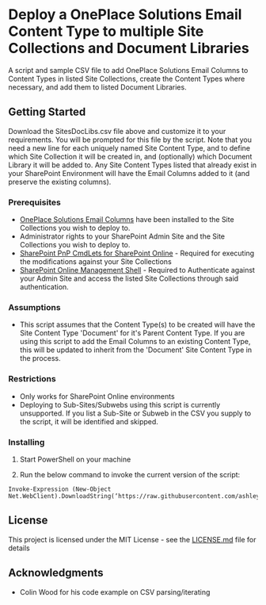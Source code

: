 # Deploy a OnePlace Solutions Email Content Type to multiple Site Collections and Document Libraries

A script and sample CSV file to add OnePlace Solutions Email Columns to Content Types in listed Site Collections, create the Content Types where necessary, and add them to listed Document Libraries.

## Getting Started

Download the SitesDocLibs.csv file above and customize it to your requirements. You will be prompted for this file by the script.
Note that you need a new line for each uniquely named Site Content Type, and to define which Site Collection it will be created in, and (optionally) which Document Library it will be added to.
Any Site Content Types listed that already exist in your SharePoint Environment will have the Email Columns added to it (and preserve the existing columns).

### Prerequisites

* [OnePlace Solutions Email Columns](https://github.com/OnePlaceSolutions/EmailColumnsPnP) have been installed to the Site Collections you wish to deploy to.
* Administrator rights to your SharePoint Admin Site and the Site Collections you wish to deploy to.
* [SharePoint PnP CmdLets for SharePoint Online](https://docs.microsoft.com/en-us/powershell/sharepoint/sharepoint-pnp/sharepoint-pnp-cmdlets?view=sharepoint-ps) - Required for executing the modifications against your Site Collections
* [SharePoint Online Management Shell](https://docs.microsoft.com/en-us/powershell/sharepoint/sharepoint-online/connect-sharepoint-online?view=sharepoint-ps) - Required to Authenticate against your Admin Site and access the listed Site Collections through said authentication.

### Assumptions

* This script assumes that the Content Type(s) to be created will have the Site Content Type 'Document' for it's Parent Content Type. If you are using this script to add the Email Columns to an existing Content Type, this will be updated to inherit from the 'Document' Site Content Type in the process. 

### Restrictions

* Only works for SharePoint Online environments
* Deploying to Sub-Sites/Subwebs using this script is currently unsupported. If you list a Sub-Site or Subweb in the CSV you supply to the script, it will be identified and skipped.

### Installing

1. Start PowerShell on your machine

2. Run the below command to invoke the current version of the script:

```
Invoke-Expression (New-Object Net.WebClient).DownloadString(‘https://raw.githubusercontent.com/ashleygagregory/OPS_Scripts/master/Content%20Type%20Deployment/Multiple%20Sites%20Multiple%20Libraries/DeployECTToSitesDoclibs.ps1’)
```

## License

This project is licensed under the MIT License - see the [LICENSE.md](LICENSE.md) file for details

## Acknowledgments

* Colin Wood for his code example on CSV parsing/iterating

